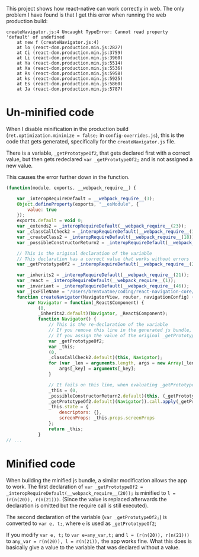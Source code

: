 This project shows how react-native can work correctly in web.
The only problem I have found is that I get this error when running the web production build:
```
createNavigator.js:4 Uncaught TypeError: Cannot read property 'default' of undefined
    at new f (createNavigator.js:4)
    at lo (react-dom.production.min.js:2827)
    at Ci (react-dom.production.min.js:3759)
    at Li (react-dom.production.min.js:3960)
    at Ya (react-dom.production.min.js:5514)
    at Xa (react-dom.production.min.js:5536)
    at Rs (react-dom.production.min.js:5958)
    at ks (react-dom.production.min.js:5925)
    at Es (react-dom.production.min.js:5860)
    at Ja (react-dom.production.min.js:5787)
```


# Un-minified code
When I disable minification in the production build (`ret.optimization.minimize = false;` in `config-overrides.js`), this is the code that gets generated, specifically for the `createNavigator.js` file.

There is a variable, `_getPrototypeOf2`, that gets declared first with a correct value, but then gets redeclared `var _getPrototypeOf2;` and is not assigned a new value.

This causes the error further down in the function.
```js
(function(module, exports, __webpack_require__) {

    var _interopRequireDefault = __webpack_require__(3);
    Object.defineProperty(exports, "__esModule", {
        value: true
    });
    exports.default = void 0;
    var _extends2 = _interopRequireDefault(__webpack_require__(23));
    var _classCallCheck2 = _interopRequireDefault(__webpack_require__(17));
    var _createClass2 = _interopRequireDefault(__webpack_require__(18));
    var _possibleConstructorReturn2 = _interopRequireDefault(__webpack_require__(19));

    // This is the original declaration of the variable
    // This declaration has a correct value that works without errors
    var _getPrototypeOf2 = _interopRequireDefault(__webpack_require__(20));

    var _inherits2 = _interopRequireDefault(__webpack_require__(21));
    var _react = _interopRequireDefault(__webpack_require__(1));
    var _invariant = _interopRequireDefault(__webpack_require__(46));
    var _jsxFileName = "/Users/brentvatne/coding/react-navigation-core/src/navigators/createNavigator.js";
    function createNavigator(NavigatorView, router, navigationConfig) {
        var Navigator = function(_React$Component) {
            (0,
            _inherits2.default)(Navigator, _React$Component);
            function Navigator() {
                // This is the re-declaration of the variable
                // If you remove this line in the generated js bundle, the app runs without errors
                // If you assign the value of the original _getPrototypeOf2 declaration the app also works (if you do this you have to rename the variable from the first declaration)
                var _getPrototypeOf2;
                var _this;
                (0,
                _classCallCheck2.default)(this, Navigator);
                for (var _len = arguments.length, args = new Array(_len), _key = 0; _key < _len; _key++) {
                    args[_key] = arguments[_key];
                }

                // It fails on this line, when evaluating _getPrototypeOf2.default
                _this = (0,
                _possibleConstructorReturn2.default)(this, (_getPrototypeOf2 = (0,
                _getPrototypeOf2.default)(Navigator)).call.apply(_getPrototypeOf2, [this].concat(args)));
                _this.state = {
                    descriptors: {},
                    screenProps: _this.props.screenProps
                };
                return _this;
            }
// ...
```

# Minified code

When building the minified js bundle, a similar modification allows the app to work.
The first declaration of `var _getPrototypeOf2 = _interopRequireDefault(__webpack_require__(20));` is minified to `l = (r(n(20)), r(n(21)))`. (Since the value is replaced afterwards the declaration is omitted but the require call is still executed).

The second declaration of the variable (`var _getPrototypeOf2;`) is converted to `var e, t;`, where `e` is used as `_getPrototypeOf2`;

If you modify `var e, t;` to `var e=any_var,t;` and `l = (r(n(20)), r(n(21)))` to `any_var = r(n(20)), l = r(n(21)),` the app works fine. What this does is basically give a value to the variable that was declared without a value.
